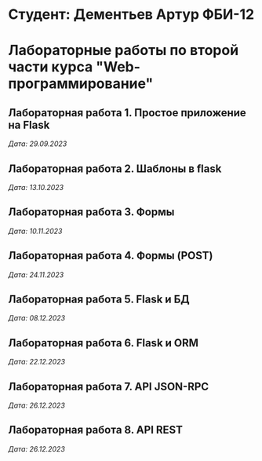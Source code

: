 # Студент: Дементьев Артур ФБИ-12

# Лабораторные работы по второй части курса "Web-программирование"

## Лабораторная работа 1. Простое приложение на Flask

*Дата: 29.09.2023*

## Лабораторная работа 2. Шаблоны в flask

*Дата: 13.10.2023*

## Лабораторная работа 3. Формы

*Дата: 10.11.2023*

## Лабораторная работа 4. Формы (POST)

*Дата: 24.11.2023*

## Лабораторная работа 5. Flask и БД

*Дата: 08.12.2023*

## Лабораторная работа 6. Flask и ORM

*Дата: 22.12.2023*

## Лабораторная работа 7. API JSON-RPC

*Дата: 26.12.2023*

## Лабораторная работа 8. API REST

*Дата: 26.12.2023*
